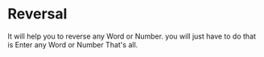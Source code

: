 # Reversal
It will help you to reverse any Word or Number.
you will just have to do that is Enter any Word or Number That's all.
